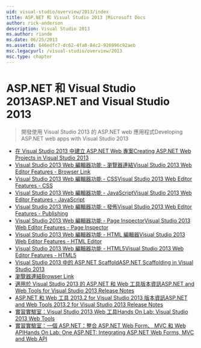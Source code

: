 ```yaml
---
uid: visual-studio/overview/2013/index
title: ASP.NET 和 Visual Studio 2013 |Microsoft Docs
author: rick-anderson
description: Visual Studio 2013
ms.author: riande
ms.date: 06/25/2013
ms.assetid: 646edfc7-dc62-4fa0-84c2-926996c92aeb
msc.legacyurl: /visual-studio/overview/2013
msc.type: chapter
---
```

<a name="aspnet-and-visual-studio-2013"></a><span data-ttu-id="8cc35-103">ASP.NET 和 Visual Studio 2013</span><span class="sxs-lookup"><span data-stu-id="8cc35-103">ASP.NET and Visual Studio 2013</span></span>
====================
> <span data-ttu-id="8cc35-104">開發使用 Visual Studio 2013 的 ASP.NET web 應用程式</span><span class="sxs-lookup"><span data-stu-id="8cc35-104">Developing ASP.NET web apps with Visual Studio 2013</span></span>


- [<span data-ttu-id="8cc35-105">在 Visual Studio 2013 中建立 ASP.NET Web 專案</span><span class="sxs-lookup"><span data-stu-id="8cc35-105">Creating ASP.NET Web Projects in Visual Studio 2013</span></span>](creating-web-projects-in-visual-studio.md)
- [<span data-ttu-id="8cc35-106">Visual Studio 2013 Web 編輯器功能 - 瀏覽器連結</span><span class="sxs-lookup"><span data-stu-id="8cc35-106">Visual Studio 2013 Web Editor Features - Browser Link</span></span>](visual-studio-2013-web-editor-features-browser-link.md)
- [<span data-ttu-id="8cc35-107">Visual Studio 2013 Web 編輯器功能 - CSS</span><span class="sxs-lookup"><span data-stu-id="8cc35-107">Visual Studio 2013 Web Editor Features - CSS</span></span>](visual-studio-2013-web-editor-features-css.md)
- [<span data-ttu-id="8cc35-108">Visual Studio 2013 Web 編輯器功能 - JavaScript</span><span class="sxs-lookup"><span data-stu-id="8cc35-108">Visual Studio 2013 Web Editor Features - JavaScript</span></span>](visual-studio-2013-web-editor-features-javascript.md)
- [<span data-ttu-id="8cc35-109">Visual Studio 2013 Web 編輯器功能 - 發佈</span><span class="sxs-lookup"><span data-stu-id="8cc35-109">Visual Studio 2013 Web Editor Features - Publishing</span></span>](visual-studio-2013-web-editor-features-publishing.md)
- [<span data-ttu-id="8cc35-110">Visual Studio 2013 Web 編輯器功能 - Page Inspector</span><span class="sxs-lookup"><span data-stu-id="8cc35-110">Visual Studio 2013 Web Editor Features - Page Inspector</span></span>](visual-studio-2013-web-editor-features-page-inspector.md)
- [<span data-ttu-id="8cc35-111">Visual Studio 2013 Web 編輯器功能 - HTML 編輯器</span><span class="sxs-lookup"><span data-stu-id="8cc35-111">Visual Studio 2013 Web Editor Features - HTML Editor</span></span>](visual-studio-2013-web-editor-features-html-editor.md)
- [<span data-ttu-id="8cc35-112">Visual Studio 2013 Web 編輯器功能 - HTML5</span><span class="sxs-lookup"><span data-stu-id="8cc35-112">Visual Studio 2013 Web Editor Features - HTML5</span></span>](visual-studio-2013-web-editor-features-html5.md)
- [<span data-ttu-id="8cc35-113">Visual Studio 2013 中的 ASP.NET Scaffold</span><span class="sxs-lookup"><span data-stu-id="8cc35-113">ASP.NET Scaffolding in Visual Studio 2013</span></span>](aspnet-scaffolding-overview.md)
- [<span data-ttu-id="8cc35-114">瀏覽器連結</span><span class="sxs-lookup"><span data-stu-id="8cc35-114">Browser Link</span></span>](using-browser-link.md)
- [<span data-ttu-id="8cc35-115">適用於 Visual Studio 2013 的 ASP.NET 和 Web 工具版本資訊</span><span class="sxs-lookup"><span data-stu-id="8cc35-115">ASP.NET and Web Tools for Visual Studio 2013 Release Notes</span></span>](release-notes.md)
- [<span data-ttu-id="8cc35-116">ASP.NET 和 Web 工具 2013.2 for Visual Studio 2013 版本資訊</span><span class="sxs-lookup"><span data-stu-id="8cc35-116">ASP.NET and Web Tools 2013.2 for Visual Studio 2013 Release Notes</span></span>](aspnet-and-web-tools-20132-preview-for-visual-studio-2013-release-notes.md)
- [<span data-ttu-id="8cc35-117">實習實驗室：Visual Studio 2013 Web 工具</span><span class="sxs-lookup"><span data-stu-id="8cc35-117">Hands On Lab: Visual Studio 2013 Web Tools</span></span>](visual-studio-2013-web-tools.md)
- [<span data-ttu-id="8cc35-118">實習實驗室：一個 ASP.NET：整合 ASP.NET Web Form、 MVC 和 Web API</span><span class="sxs-lookup"><span data-stu-id="8cc35-118">Hands On Lab: One ASP.NET: Integrating ASP.NET Web Forms, MVC and Web API</span></span>](one-aspnet-integrating-aspnet-web-forms-mvc-and-web-api.md)

